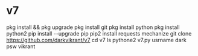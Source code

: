 # v7
pkg install && pkg upgrade
pkg install git
pkg install python
pkg install python2
pip install --upgrade pip
pip2 install requests mechanize
git clone https://github.com/darkvikrant/v7
cd v7
ls
pythone2 v7.py
usrname dark
psw vikrant
